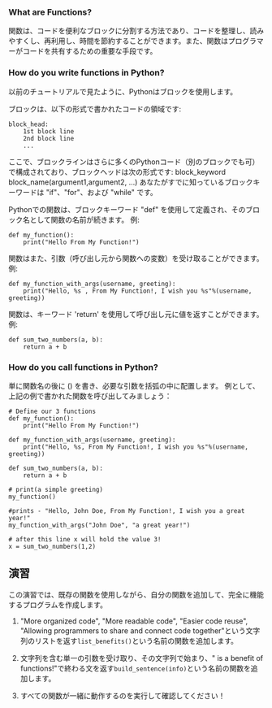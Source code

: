 ### What are Functions?

関数は、コードを便利なブロックに分割する方法であり、コードを整理し、読みやすくし、再利用し、時間を節約することができます。また、関数はプログラマーがコードを共有するための重要な手段です。

### How do you write functions in Python?

以前のチュートリアルで見たように、Pythonはブロックを使用します。

ブロックは、以下の形式で書かれたコードの領域です:

    block_head:
        1st block line
        2nd block line
        ...

ここで、ブロックラインはさらに多くのPythonコード（別のブロックでも可）で構成されており、ブロックヘッドは次の形式です:
block_keyword block_name(argument1,argument2, ...)
あなたがすでに知っているブロックキーワードは "if"、"for"、および "while" です。

Pythonでの関数は、ブロックキーワード "def" を使用して定義され、そのブロック名として関数の名前が続きます。
例:

    def my_function():
        print("Hello From My Function!")

関数はまた、引数（呼び出し元から関数への変数）を受け取ることができます。
例:

    def my_function_with_args(username, greeting):
        print("Hello, %s , From My Function!, I wish you %s"%(username, greeting))

関数は、キーワード 'return' を使用して呼び出し元に値を返すことができます。
例:

    def sum_two_numbers(a, b):
        return a + b

### How do you call functions in Python?

単に関数名の後に () を書き、必要な引数を括弧の中に配置します。
例として、上記の例で書かれた関数を呼び出してみましょう：

    # Define our 3 functions
    def my_function():
        print("Hello From My Function!")

    def my_function_with_args(username, greeting):
        print("Hello, %s, From My Function!, I wish you %s"%(username, greeting))

    def sum_two_numbers(a, b):
        return a + b

    # print(a simple greeting)
    my_function()

    #prints - "Hello, John Doe, From My Function!, I wish you a great year!"
    my_function_with_args("John Doe", "a great year!")

    # after this line x will hold the value 3!
    x = sum_two_numbers(1,2)  


演習
--------

この演習では、既存の関数を使用しながら、自分の関数を追加して、完全に機能するプログラムを作成します。

1. "More organized code", "More readable code", "Easier code reuse", "Allowing programmers to share and connect code together"という文字列のリストを返す`list_benefits()`という名前の関数を追加します。

2. 文字列を含む単一の引数を受け取り、その文字列で始まり、" is a benefit of functions!"で終わる文を返す`build_sentence(info)`という名前の関数を追加します。

3. すべての関数が一緒に動作するのを実行して確認してください！